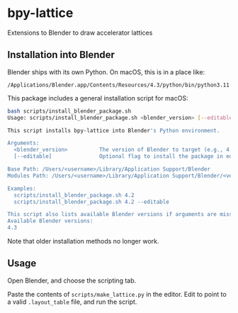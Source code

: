 # bpy-lattice
Extensions to Blender to draw accelerator lattices


## Installation into Blender

Blender ships with its own Python. On macOS, this is in a place like:

`/Applications/Blender.app/Contents/Resources/4.3/python/bin/python3.11`

This package includes a general installation script for macOS:

```bash
bash scripts/install_blender_package.sh
Usage: scripts/install_blender_package.sh <blender_version> [--editable]

This script installs bpy-lattice into Blender's Python environment.

Arguments:
  <blender_version>          The version of Blender to target (e.g., 4.2).
  [--editable]               Optional flag to install the package in editable mode.

Base Path: /Users/<username>/Library/Application Support/Blender
Modules Path: /Users/<username>/Library/Application Support/Blender/<version>/scripts/modules

Examples:
  scripts/install_blender_package.sh 4.2
  scripts/install_blender_package.sh 4.2 --editable

This script also lists available Blender versions if arguments are missing or incorrect.
Available Blender versions:
4.3
```

Note that older installation methods no longer work.


## Usage

Open Blender, and choose the scripting tab.

Paste the contents of `scripts/make_lattice.py` in the editor. Edit to point to a valid `.layout_table` file, and run the script.
